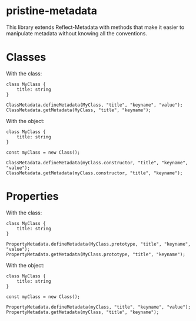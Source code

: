 # pristine-metadata

This library extends Reflect-Metadata with methods that make it easier to manipulate metadata without knowing all the conventions.

# Classes

With the class:

```
class MyClass {
    title: string
}

ClassMetadata.defineMetadata(MyClass, "title", "keyname", "value");
ClassMetadata.getMetadata(MyClass, "title", "keyname");
```

With the object:

```
class MyClass {
    title: string
}

const myClass = new Class();

ClassMetadata.defineMetadata(myClass.constructor, "title", "keyname", "value");
ClassMetadata.getMetadata(myClass.constructor, "title", "keyname");
```
# Properties

With the class:

```
class MyClass {
    title: string
}

PropertyMetadata.defineMetadata(MyClass.prototype, "title", "keyname", "value");
PropertyMetadata.getMetadata(MyClass.prototype, "title", "keyname");
```

With the object:

```
class MyClass {
    title: string
}

const myClass = new Class();

PropertyMetadata.defineMetadata(myClass, "title", "keyname", "value");
PropertyMetadata.getMetadata(myClass, "title", "keyname");
```
